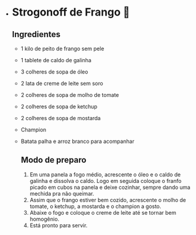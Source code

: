 - # Strogonoff de Frango :chicken:

  ## Ingredientes

  - 1 kilo de peito de frango sem pele

  - 1 tablete de caldo de galinha
  
  - 3 colheres de sopa de óleo
  
  - 2 lata de creme de leite sem soro
  
  - 2 colheres de sopa de molho de tomate
  
  - 2 colheres de sopa de ketchup
  
  - 2 colheres de sopa de mostarda
  
  - Champion
  
  - Batata palha e arroz branco para acompanhar
  
    
  
    ## Modo de preparo
  
    1. Em uma panela a fogo médio, acrescente o óleo e o caldo de galinha e dissolva o caldo. Logo em seguida coloque o franfo picado em cubos na panela e deixe cozinhar, sempre dando uma mechida pra não queimar.
    2. Assim que o frango estiver bem cozido, acrescente o molho de tomate, o ketchup, a mostarda e o champion a gosto.
    3. Abaixe o fogo e coloque o creme de leite até se tornar bem homogênio.
    4. Está pronto para servir.
  
    
  
    